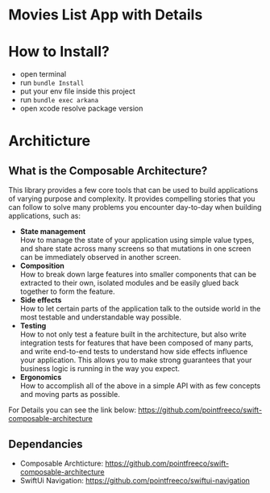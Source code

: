 # Movies List App with Details
# How to Install?
- open terminal 
- run `bundle Install`
- put your env file inside this project
- run `bundle exec arkana`
- open xcode resolve package version

# Architicture 
## What is the Composable Architecture?
This library provides a few core tools that can be used to build applications of varying purpose and complexity. It provides compelling stories that you can follow to solve many problems you encounter day-to-day when building applications, such as:
* **State management**
  <br> How to manage the state of your application using simple value types, and share state across many screens so that mutations in one screen can be immediately observed in another screen.
* **Composition**
  <br> How to break down large features into smaller components that can be extracted to their own, isolated modules and be easily glued back together to form the feature.
* **Side effects**
  <br> How to let certain parts of the application talk to the outside world in the most testable and understandable way possible.
* **Testing**
  <br> How to not only test a feature built in the architecture, but also write integration tests for features that have been composed of many parts, and write end-to-end tests to understand how side effects influence your application. This allows you to make strong guarantees that your business logic is running in the way you expect.
* **Ergonomics**
  <br> How to accomplish all of the above in a simple API with as few concepts and moving parts as possible.

For Details you can see the link below: 
https://github.com/pointfreeco/swift-composable-architecture
## Dependancies
 - Composable Archticture: https://github.com/pointfreeco/swift-composable-architecture
 - SwiftUi Navigation: https://github.com/pointfreeco/swiftui-navigation
